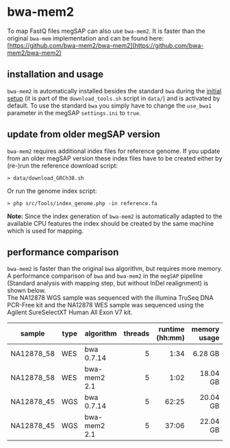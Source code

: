 # bwa-mem2

To map FastQ files megSAP can also use `bwa-mem2`. It is faster than the original `bwa-mem` implementation and can be found here: 
[https://github.com/bwa-mem2/bwa-mem2](https://github.com/bwa-mem2/bwa-mem2)


## installation and usage

`bwa-mem2` is automatically installed besides the standard `bwa` during the [initial setup](install_unix.md#initial-setup) (it is part of the `download_tools.sh` script in `data/`) and is activated by default. To use the standard `bwa` you simply have to change the `use_bwa1` parameter in the megSAP `settings.ini` to `true`.

## update from older megSAP version
`bwa-mem2` requires additional index files for reference genome. If you update from an older megSAP version these index files have to be created either by (re-)run the reference download script:
	
	> data/download_GRCh38.sh

Or run the genome index script:

    > php src/Tools/index_genome.php -in reference.fa


**Note:** Since the index generation of `bwa-mem2` is automatically adapted to the available CPU features the index should be created by the same machine which is used for mapping.



## performance comparison

`bwa-mem2` is faster than the original `bwa` algorithm, but requires more memory. A performance comparison of `bwa` and `bwa-mem2` in the `megSAP` pipeline (Standard analysis with mapping step, but without InDel realignment) is shown below.     
The NA12878 WGS sample was sequenced with the illumina TruSeq DNA PCR-Free kit and the NA12878 WES sample was sequenced using the Agilent SureSelectXT Human All Exon V7 kit.

| sample     | type | algorithm  | threads | runtime (hh:mm) | memory usage |
|------------|------|------------|--------:|----------------:|-------------:|
| NA12878_58 | WES  |bwa 0.7.14  |     5   |             1:34|       6.28 GB|
| NA12878_58 | WES  |bwa-mem2 2.1|     5   |             1:02|      18.04 GB|
| NA12878_45 | WGS  |bwa 0.7.14  |     5   |            62:25|      20.04 GB|
| NA12878_45 | WGS  |bwa-mem2 2.1|     5   |            37:06|      22.04 GB|

